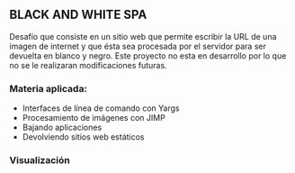 ## BLACK AND WHITE SPA

Desafío que consiste en un sitio web que permite  escribir la URL de una imagen de internet y que ésta sea procesada por el servidor para ser devuelta en blanco y negro. Este proyecto no esta en desarrollo por lo que no se le realizaran modificaciones futuras.

### Materia aplicada:

- Interfaces de línea de comando con Yargs
- Procesamiento de imágenes con JIMP
- Bajando aplicaciones
- Devolviendo sitios web estáticos

### Visualización